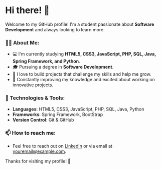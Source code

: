 # Hi there! 👋

Welcome to my GitHub profile! I'm a student passionate about **Software Development** and always looking to learn more.

### 🧑‍💻 About Me:
- 💻 I'm currently studying **HTML5, CSS3, JavaScript, PHP, SQL, Java, Spring Framework, and Python**.
- 🎓 Pursuing a degree in **Software Development**.
- 🚀 I love to build projects that challenge my skills and help me grow.
- 🌱 Constantly improving my knowledge and excited about working on innovative projects.

### 🔧 Technologies & Tools:
- **Languages**: HTML5, CSS3, JavaScript, PHP, SQL, Java, Python
- **Frameworks**: Spring Framework, BootStrap
- **Version Control**: Git & GitHub

### 📫 How to reach me:
- Feel free to reach out on [LinkedIn](https://www.linkedin.com/in/lucas-melo-dev/) or via email at youremail@example.com.

Thanks for visiting my profile! 🙌
